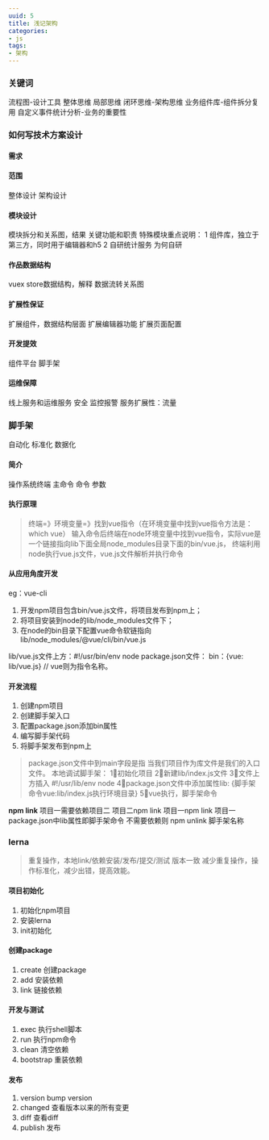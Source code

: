 ```yaml
---
uuid: 5
title: 浅记架构
categories:
- js
tags:
- 架构
---
```


### 关键词
流程图-设计工具
整体思维 局部思维 闭环思维-架构思维
业务组件库-组件拆分复用
自定义事件统计分析-业务的重要性

### 如何写技术方案设计
#### 需求
#### 范围
整体设计 架构设计
#### 模块设计
模块拆分和关系图，结果
关键功能和职责
特殊模块重点说明：
    1 组件库，独立于第三方，同时用于编辑器和h5
    2 自研统计服务 为何自研
#### 作品数据结构
vuex store数据结构，解释
数据流转关系图
#### 扩展性保证
扩展组件，数据结构层面
扩展编辑器功能
扩展页面配置
#### 开发提效
组件平台
脚手架
#### 运维保障
线上服务和运维服务
安全
监控报警
服务扩展性：流量


### 脚手架
自动化 标准化 数据化
#### 简介
操作系统终端
主命令 命令 参数
#### 执行原理
> 终端=》环境变量=》找到vue指令（在环境变量中找到vue指令方法是：which vue）
> 输入命令后终端在node环境变量中找到vue指令，实际vue是一个链接指向lib下面全局node_modules目录下面的bin/vue.js，
> 终端利用node执行vue.js文件，vue.js文件解析并执行命令

#### 从应用角度开发
 eg：vue-cli 
1. 开发npm项目包含bin/vue.js文件，将项目发布到npm上；
2. 将项目安装到node的lib/node_modules文件下；
3. 在node的bin目录下配置vue命令软链指向lib/node_modules/@vue/cli/bin/vue.js

lib/vue.js文件上方：#!/usr/bin/env node
package.json文件： bin：{vue: lib/vue.js} // vue则为指令名称。 

#### 开发流程
1. 创建npm项目
2. 创建脚手架入口
3. 配置package.json添加bin属性
4. 编写脚手架代码
5. 将脚手架发布到npm上

>package.json文件中到main字段是指 当我们项目作为库文件是我们的入口文件。
> 本地调试脚手架：
> 1⃣️初始化项目
> 2⃣️新建lib/index.js文件
> 3⃣️文件上方插入 #!/usr/lib/env node
> 4⃣️package.json文件中添加属性lib: {脚手架命令vue:lib/index.js执行环境目录}
> 5⃣️vue执行，脚手架命令

**npm link**
项目一需要依赖项目二
项目二npm link
项目一npm link 项目一package.json中lib属性即脚手架命令
不需要依赖则 npm unlink 脚手架名称

### lerna
> 重复操作，本地link/依赖安装/发布/提交/测试
> 版本一致
> 减少重复操作，操作标准化，减少出错，提高效能。

#### 项目初始化
1. 初始化npm项目
2. 安装lerna
3. init初始化
#### 创建package
1. create 创建package
2. add 安装依赖
3. link 链接依赖
#### 开发与测试
1. exec 执行shell脚本
2. run 执行npm命令
3. clean 清空依赖
4. bootstrap 重装依赖
#### 发布
1. version bump version
2. changed 查看版本以来的所有变更
3. diff 查看diff
4. publish 发布

